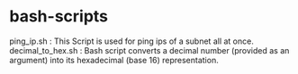 # bash-scripts

ping_ip.sh : This Script is used for ping ips of a subnet all at once.
decimal_to_hex.sh : Bash script converts a decimal number (provided as an argument) into its hexadecimal (base 16) representation.
